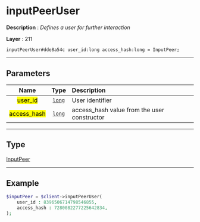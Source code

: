 # inputPeerUser

**Description** : *Defines a user for further interaction*

**Layer** : 211

```tl
inputPeerUser#dde8a54c user_id:long access_hash:long = InputPeer;
```

---

## Parameters

| Name | Type | Description |
| :---: | :---: | :--- |
| <mark>user_id</mark> | [`long`](type/long) | User identifier |
| <mark>access_hash</mark> | [`long`](type/long) | access_hash value from the user constructor |

---

## Type

[InputPeer](type/InputPeer)

---

## Example

```php
$inputPeer = $client->inputPeerUser(
	user_id : 8396506714798546855,
	access_hash : 7280082277225642834,
);
```